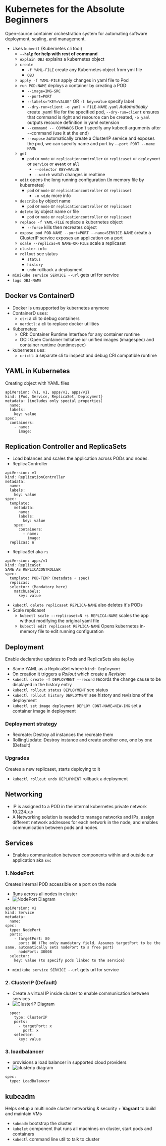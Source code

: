 # Kubernetes for the Absolute Beginners

Open-source container orchestration system for automating software deployment, scaling, and management.
  - Uses `kubectl` (Kubernetes cli tool)
    - **`--help` for help with rest of command**
    - `explain OBJ` explains a kubernetes object
    - `create`
      - `-f YAML-FILE` create any Kubernetes object from yml file
      - `OBJ` 
    - `apply -f YAML-FILE` apply changes in yaml file to Pod
    - `run POD-NAME` deploys a container by creating a POD
      - `--image=IMG-SRC`
      - `--port=PORT`
      - `--labels="KEY=VALUE"` OR `-l key=value` specify label
      - `--dry-run=client -o yaml > FILE-NAME.yaml` *Automatically* create .yaml file for the specified pod, `--dry-run=client` ensures that command is right and resource can be created, `-o yaml` outputs resource definition in yaml extension
      - `--command -- COMMANDS` Don't specify any kubectl arguments after --command (use it at the end)
      - `--expose` automatically create a ClusterIP service and exposes the pod, we can specify name and port by `--port PORT --name NAME`
    - `get`
      - `pod` or `node` or `replicationcontroller` or `replicaset` or `deployment` or `service` or **`event`** or **`all`**
        - `--selector KEY=VALUE`
        - `--watch` watch changes in realtime
    - `edit` opens the long running configuration (In memory file by kubernetes)
      - `pod` or `node` or `replicationcontroller` or `replicaset`
        - `-o wide` more info
    - `describe` by object name
      - `pod` or `node` or `replicationcontroller` or `replicaset`
    - `delete` by object name or file
      - `pod` or `node` or `replicationcontroller` or `replicaset`
    - `replace -f YAML-FILE` replace a kubernetes object
      - `--force` kills then recreates object
    - `expose pod POD-NAME --port=PORT --name=SERVICE-NAME` create a ClusterIP service exposes an application on a port
    - `scale --replicas=N NAME-OR-FILE` scale a replicaset
    - `cluster-info`
    - `rollout` see status
      - `status`
      - `history`
      - `undo` rollback a deployment
  - `minikube service SERVICE --url` gets url for service
  - `logs OBJ-NAME`
##  Docker vs ContainerD
- Docker is unsupported by kubernetes anymore
- ContainerD uses:
  - `ctr`: a cli to debug containers
  - `nerdctl`: a cli to replace docker utilities 
- Kubernetes:
  - CRI: Container Runtime Interface for any container runtime
  - OCI: Open Container Initiative ior unified images (imagespec) and container runtime (runtimespec)
- kubernetes ues:
  - `crictl`: a separate cli to inspect and debug CRI compatible runtime

## YAML in Kubernetes
Creating object with YAML files
```
apiVersion: {v1, v1, apps/v1, apps/v1}
kind: {Pod, Service, ReplicaSet, Deployment}
metadata: (includes only special properties)
  name:
  labels:
    key: value
spec:
  containers: 
    - name:
      image:
```

## Replication Controller and ReplicaSets
- Load balances and scales the application across PODs and nodes.
- ReplicaController
```
apiVersion: v1
kind: ReplicationController
metadata:
  name:
  labels:
    key: value
spec:
  template:
    metadata:
      name:
      labels:
        key: value
    spec:
      containers: 
        - name:
          image:
  replicas: n
```
- ReplicaSet aka `rs`
```
apiVersion: apps/v1
kind: ReplicaSet
SAME AS REPLICACONTROLLER
spec:
  template: POD-TEMP (metadata + spec)
  replicas: 
  selector: (Mandatory here)
    matchLabels:
      key: value 
```
- `kubectl delete replicaset REPLICA-NAME` also deletes it's PODs
- Scale replicaset
  - `kubectl scale --replicaset=N rs REPLICA-NAME` scales the app without modifying the original yaml file
  - `kubectl edit replicaset REPLICA-NAME` Opens kubernetes in-memory file to edit running configuration

## Deployment
Enable declarative updates to Pods and ReplicaSets aka `deploy`
- Same YAML as a ReplicaSet where `kind: Deployment`
- On creation it triggers a *Rollout* which create a *Revision*   
- `kubectl create -f DEPLOYMENT --record` records the change cause to be displayed in the history entry
- `kubectl rollout status DEPLOYMENT` see status
- `kubectl rollout history DEPLOYMENT` see history and revisions of the deployment
- `kubectl set image deployment DEPLOY CONT-NAME=NEW-IMG` set a container image in deployment

### Deployment strategy
- Recreate: Destroy all instances the recreate them
- RollingUpdate: Destroy instance and create another one, one by one (Default)

### Upgrades
Creates a new replicaset, starts deploying to it
- `kubectl rollout undo DEPLOYMENT` rollback a deployment

## Networking
- IP is assigned to a POD in the internal kubernetes private network 10.224.x.x
- A Networking solution is needed to manage networks and IPs, assign different network addresses for each network in the node, and enables communication between pods and nodes.

## Services
- Enables communication between components within and outside our application aka `svc`
### 1. NodePort
Creates internal POD accessible on a port on the node
  - Runs across all nodes in cluster
  - ![NodePort Diagram](https://www.bogotobogo.com/DevOps/Docker/images/Docker-Kubeernetes-Pods-Services/Service-Port-NodePort-TargetPort.png)
  ```
  apiVersion: v1
  kind: Service
  metadata:
    name:
  spec:
    type: NodePort
    ports:
      - targetPort: 80
        port: 80 (The only mandatory field, Assumes targetPort to be the same, automatically sets nodePort to a free port)
        nodePort: 30008
    selector:
      key: value (to specify pods linked to the service)
  ```
  - `minikube service SERVICE --url` gets url for service

### 2. ClusterIP (Default)
- Create a virtual IP inside cluster to enable communication between services
- ![ClusterIP Diagram](https://miro.medium.com/v2/resize:fit:1200/1*dLlC4L2qpImyZS6gOntUjg.png)
```
  spec:
    type: ClusterIP
    ports:
      - targetPort: x
        port: x
    selector:
      key: value
```
### 3. loadbalancer
- provisions a load balancer in supported cloud providers
- ![clusterip diagram](https://www.ionos.co.uk/digitalguide/fileadmin/digitalguide/schaubilder/overview-of-how-kubernetes-load-balancers-work.png)
```
spec:
  type: LoadBalancer
```

## kubeadm
Helps setup a multi node cluster networking & security + **Vagrant** to build and maintain VMs
- `kubeadm` bootstrap the cluster
- `kubelet` component that runs all machines on cluster, start pods and containers
- `kubectl` command line util to talk to cluster